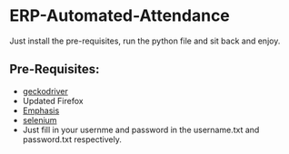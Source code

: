 # ERP-Automated-Attendance

Just install the pre-requisites, run the python file and sit back and enjoy. 

## Pre-Requisites:


- [geckodriver](#geckodriver)
- Updated Firefox
- [Emphasis](#emphasis)
- [selenium](#selenium)
- Just fill in your usernme and password in the username.txt and password.txt respectively.

